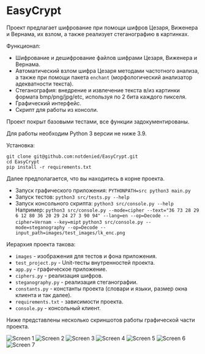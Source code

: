 # EasyCrypt

Проект предлагает шифрование при помощи шифров Цезаря, Виженера и Вернама, их взлом, а также реализует стеганографию в картинках.

Функционал:

- Шифрование и дешифрование файлов шифрами Цезаря, Виженера и Вернама.
- Автоматический взлом шифра Цезаря методами частотного анализа, а также при помощи пакета ```enchant``` (морфологический анализатор адекватности текста).
- Стеганография: внедрение и извлечение текста в/из картинки формата bmp/png/jpg/etc, используя по 2 бита каждого пикселя.
- Графический интерфейс.
- Скрипт для работы из консоли.

Проект покрыт базовыми тестами, все функции задокументированы.

Для работы необходим Python 3 версии не ниже 3.9.

Установка:

```
git clone git@github.com:notdenied/EasyCrypt.git
cd EasyCrypt
pip install -r requirements.txt
```

Далее предполагается, что вы находитесь в корне проекта.

- Запуск графического приложения: ```PYTHONPATH=src python3 main.py```
- Запуск тестов: ```python3 src/tests.py --help```
- Запуск консольного скрипта: ```python3 src/console.py --help```
Например: ```python3 src/console.py --mode=cipher --text="36 73 28 29 6 12 80 36 20 29 24 27 3 90 94" --lang=en --op=Decode --cipher=Vernam --key=mipt```
```python3 src/console.py --mode=steganography --op=Decode --input_path=images/test_images/lk_enc.png```

Иерархия проекта такова:

- ```images``` - изображения для тестов и фона приложения.
- ```test_project.py``` - Unit-тесты внутренностей проекта.
- ```app.py``` - графическое приложение.
- ```ciphers.py``` - реализация шифров.
- ```steganography.py``` - реализация стеганографии.
- ```constants.py``` - константы проекта (словари и языки, размер окна клиента и так далее).
- ```requirements.txt``` - зависимости проекта.
- ```console.py``` - консольный клиент.

Ниже представлены несколько скриншотов работы графической части проекта.

![Screen 1](images/screenshots/1.png "Шифрование с помощью Шифра Цезаря.")
![Screen 2](images/screenshots/2.png "Декодирование при помощи различных методов анализа.")
![Screen 3](images/screenshots/3.png "Декодирование при помощи различных методов анализа 2.")
![Screen 4](images/screenshots/4.png "Vernam Encoding.")
![Screen 5](images/screenshots/5.png "Vernam Decoding.")
![Screen 6](images/screenshots/6.png "Steganography Example: Encoding.")
![Screen 7](images/screenshots/7.png "Steganography Example: Decoding.")
